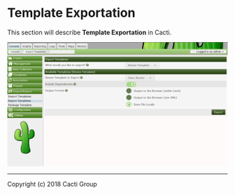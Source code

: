 # Template Exportation

This section will describe **Template Exportation** in Cacti.

![Import Template](images/export-template.png)

---
Copyright (c) 2018 Cacti Group
